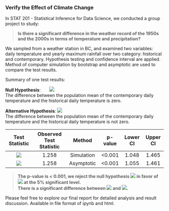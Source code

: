 ### Verify the Effect of Climate Change

In STAT 201 - Statistical Inference for Data Science, we conducted a group project to study:  
> **Is there a significant difference in the weather record of the 1950s and the 2000s in terms of temperature and precipitation?**
  
We sampled from a weather station in BC, and examined two variables: daily temperature and yearly maximum rainfall over two category: historical and contemporary. Hypothesis testing and confidence interval are applied. Method of computer simulation by bootstrap and asymptotic are used to compare the test results. 

Summary of one test results: 
  
**Null Hypothesis**:        <img src="https://render.githubusercontent.com/render/math?math=H_0^{1}: \mu_{ct} - \mu_{ht} = 0">  
The difference between the population mean of the contemporary daily temperature and the historical daily temperature is zero.  
  
**Alternative Hypothesis**: <img src="https://render.githubusercontent.com/render/math?math=H_A^{1}: \mu_{ct} - \mu_{ht} \neq 0">  
The difference between the population mean of the contemporary daily temperature and the historical daily temperature is not zero.  

| Test Statistic    | Observed Test Statistic |Method  | p-value | Lower CI  |  Upper CI
| :----------: | :----------: | :----------: |:----------:| :---------:| :---------:
| <img src="https://render.githubusercontent.com/render/math?math=\bar{x}_{ct} - \bar{x}_{ht}">  | 1.258 |Simulation|<0.001|1.048|1.465|
| <img src="https://render.githubusercontent.com/render/math?math=\bar{x}_{ct} - \bar{x}_{ht}">  | 1.258 |Asymptotic |<0.001|1.055|1.461|
>**The p-value is < 0.001, we reject the null hypothesis <img src="https://render.githubusercontent.com/render/math?math=H_0^{1}"> in favor of <img src="https://render.githubusercontent.com/render/math?math=H_A^{1}"> at the 5% significant level.  
There is a significant difference between <img src="https://render.githubusercontent.com/render/math?math=\mu_{ct}"> and <img src="https://render.githubusercontent.com/render/math?math=\mu_{ht}">.**  
  
Please feel free to explore our final report for detailed analysis and result discussion. Available in file format of ipynb and html. 
